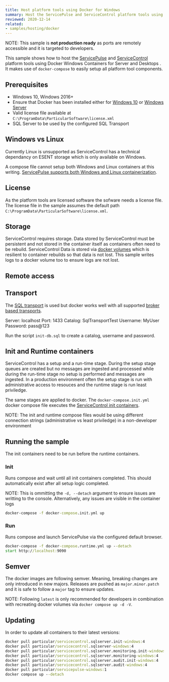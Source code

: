 ```yaml
---
title: Host platform tools using Docker for Windows
summary: Host the ServicePulse and ServiceControl platform tools using Docker Windows Containers for Server and Desktops
reviewed: 2020-12-14
related:
- samples/hosting/docker
---
```


NOTE: This sample is **not production ready** as ports are remotely accessible and it is targeted to developers.

This sample shows how to host the [ServicePulse](/servicepulse/) and [ServiceControl](/servicecontrol/) platform tools using Docker Windows Containers for Server and Desktops . It makes use of `docker-compose` to easily setup all platform tool components.

## Prerequisites

- Windows 10, Windows 2016+
- Ensure that Docker has been installed either for [Windows 10](https://docs.microsoft.com/en-us/virtualization/windowscontainers/quick-start/set-up-environment?tabs=Windows-10-Client) or [Windows Server](https://docs.microsoft.com/en-us/virtualization/windowscontainers/quick-start/set-up-environment?tabs=Windows-Server)
- Valid license file available at `C:\ProgramData\ParticularSoftware\license.xml`
- SQL Server to be used by the configured SQL Transport

## Windows vs Linux

Currently Linux is unsupported as ServiceControl has a technical dependancy on ESENT storage which is only available on Windows.

A compose file cannot setup both Windows and Linux containers at this writing. [ServicePulse supports both Windows and Linux containerization](/servicepulse/containerization/).

## License

As the platform tools are licensed software the sofware needs a license file. The license file in the sample assumes the default path `C:\ProgramData\ParticularSoftware\license.xml`.

## Storage

ServiceControl requires storage. Data stored by ServiceControl must be persistent and not stored in the container itself as containers often need to be rebuild. ServiceControl Data is stored via [docker volumes](https://docs.docker.com/storage/volumes/) which is resilient to container rebuilds so that data is not lost. This sample writes logs to a docker volume too to ensure logs are not lost.

## Remote access

## Transport

The [SQL transport](https://docs.particular.net/transports/sql/) is used but docker works well with all supported [broker based transports](/transports/selecting.md#broker-versus-federated).

Server: localhost
Port: 1433
Catalog: SqlTransportTest
Username: MyUser
Password: pass@123

Run the script `init-db.sql` to create a catalog, username and password.

## Init and Runtime containers

ServiceControl has a setup and a run-time stage. During the setup stage queues are created but no messages are ingested and processed while during the run-time stage no setup is performed and messages are ingested. In a production environment often the setup stage is run with administrative access to resouces and the runtime stage is run least priviledge.

The same stages are applied to docker. The `docker-compose.init.yml` docker compose file executes the [ServiceControl init containers](/servicecontrol/containerization/index.md#init-containers).

NOTE: The init and runtime compose files would be using different connection strings (administrative vs least priviledge) in a non-developer environment

## Running the sample

The init containers need to be run before the runtime containers.

### Init

Runs compose and wait until all init containers completed. This should automatically exist after all setup logic completed.

NOTE: This is ommitting the `-d, --detach` argument to ensure issues are writting to the console. Alternatively, any issues are visible in the container logs

```cmd
docker-compose -f docker-compose.init.yml up
```

### Run

Runs compose and launch ServicePulse via the configured default browser.

```cmd
docker-compose -f docker-compose.runtime.yml up --detach
start http://localhost:9090
```

## Semver

The docker images are following semver. Meaning, breaking changes are only introduced in new majors. Releases are pushed as `major.minor.patch` and it is safe to follow a `major` tag to ensure updates.

NOTE: Following `latest` is only recommended for developers in combination with recreating docker volumes via `docker compose up -d -V`.

## Updating

In order to update all containers to their latest versions:

```cmd
docker pull particular/servicecontrol.sqlserver.init-windows:4
docker pull particular/servicecontrol.sqlserver-windows:4
docker pull particular/servicecontrol.sqlserver.monitoring.init-windows:4
docker pull particular/servicecontrol.sqlserver.monitoring-windows:4
docker pull particular/servicecontrol.sqlserver.audit.init-windows:4
docker pull particular/servicecontrol.sqlserver.audit-windows:4
docker pull particular/servicepulse-windows:1
docker compose up --detach
```
